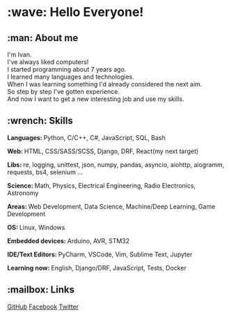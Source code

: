<h1>:wave: Hello Everyone!</h1>
<h2>:man: About me</h2>
<p>I'm Ivan.<br> I've always liked computers!<br> I started programming about 7 years ago.<br> I learned many languages and technologies.
  <br> When I was learning something I'd already considered the next aim. 
  <br> So step by step I've gotten experience.<br>
  And now I want to get a new interesting job and use my skills. 
</p>


<h2>:wrench: Skills</h2>
<p><strong>Languages: </strong>Python, C/C++, C#, JavaScript, SQL, Bash</p>
<p><strong>Web: </strong>HTML, CSS/SASS/SCSS, Django, DRF, React(my next target)</p>
<p><strong>Libs: </strong>re, logging, unittest, json, numpy, pandas, asyncio, aiohttp, aiogramm, requests, bs4, selenium ...</p>
<p><strong>Science: </strong>Math, Physics, Electrical Engineering, Radio Electronics, Astronomy</p>
<p><strong>Areas: </strong>Web Development, Data Science, Machine/Deep Learning, Game Development</p>
<p><strong>OS: </strong>Linux, Windows</p>
<p><strong>Embedded devices: </strong>Arduino, AVR, STM32</p>
<p><strong>IDE/Text Editors: </strong>PyCharm, VSCode, Vim, Sublime Text, Jupyter</p>
<p><strong>Learning now: </strong>English, Django/DRF, JavaScript, Tests, Docker</p>
               

<h2>:mailbox: Links</h2>
<a href="https://github.com/ivan100kg">GitHub</a>
<a href="https://facebook.com/profile.php?id=100007209557127">Facebook</a>
<a href="https://twitter.com/Ivan100kg">Twitter</a>
